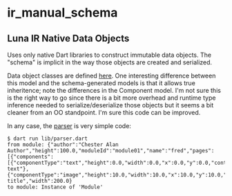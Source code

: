 # ir\_manual\_schema
## Luna IR Native Data Objects

Uses only native Dart libraries to construct immutable data objects. The "schema" is implicit in the way those objects are created and serialized.

Data object classes are defined [here](./lib/model/ir_model.dart). One interesting difference between this model and the schema-generated models is that it allows true inheritence; note the differences in the Component model. I'm not sure this is the right way to go since there is a bit more overhead and runtime type inference needed to serialize/deserialize those objects but it seems a bit cleaner from an OO standpoint. I'm sure this code can be improved.

In any case, the [parser](./lib/parser.dart) is very simple code:

```
$ dart run lib/parser.dart
from module: {"author":"Chester Alan Author","height":100.0,"moduleId":"module01","name":"fred","pages":[{"components":[{"componentType":"text","height":0.0,"width":0.0,"x":0.0,"y":0.0,"content":"my text"},{"componentType":"image","height":10.0,"width":10.0,"x":10.0,"y":10.0,"imageFile":"foo.jpg"}],"slideId":"slide001"}],"slideCount":1,"title":"a title","width":200.0}
to module: Instance of 'Module'
```
